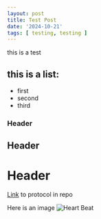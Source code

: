 ```yaml
---
layout: post
title: Test Post
date: '2024-10-21'
tags: [ testing, testing ]
---
```


this is a test

## this is a list:
* first
* second
* third

### Header
## Header
# Header

[Link](https://github.com/SophiSamus1/Samus_Lab_Notebook/blob/master/protocols/LabNotebookTutorial.md) to protocol in repo 

Here is an image
![Heart Beat](https://github.com/SophiSamus1/Samus_Lab_Notebook/blob/master/images/board2test.png?raw=true)



